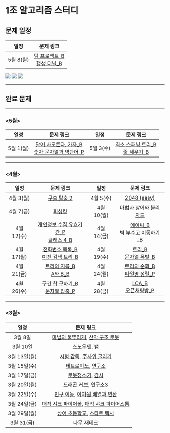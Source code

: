 # 1조 알고리즘 스터디 #

## 문제 일정 ##

|일정|문제 링크|
|:---:|:---:|
|5월 8(월)|[텀 프로젝트_B](https://www.acmicpc.net/problem/9466)<br>[행성 터널_B](https://www.acmicpc.net/problem/2887)|


<div style="display: flex, flex: space-evenly>
<img src="https://img.shields.io/badge/-Python-3776AB?style=flat&logo=Python&logoColor=white"/>
<img src="https://img.shields.io/badge/-HTML-E34F26?style=flat&logo=HTML5&logoColor=white"/>
<img src="https://img.shields.io/badge/-CSS-1572B6?style=flat&logo=CSS3&logoColor=white"/>
<img src="https://img.shields.io/badge/-JavaScript-F7DF1E?style=flat&logo=JavaScript&logoColor=white"/>
</div>

---

## 완료 문제 ##

---

### <5월> ###
|일정|문제 링크|일정|문제 링크|
|:---:|:---:|:---:|:---:|
|5월 1(월)|[달이 차오른다, 가자_B](https://www.acmicpc.net/problem/1194)<br>[숫자 문자열과 영단어_P](https://school.programmers.co.kr/learn/courses/30/lessons/81301)|5월 3(수)|[최소 스패닝 트리_B](https://www.acmicpc.net/problem/1197)<br>[줄 세우기_B](https://www.acmicpc.net/problem/2252)|

---
### <4월> ###
|일정|문제 링크|일정|문제 링크|
|:---:|:---:|:---:|:---:|
|4월 3(월)|[구슬 탈출 2](https://www.acmicpc.net/problem/13460)|4월 5(수)|[2048 (easy)](https://www.acmicpc.net/problem/12100)|
|4월 7(금)|[피싱킹](https://www.acmicpc.net/problem/17143)|4월 10(월)|[마법사 상어와 블리자드](https://www.acmicpc.net/problem/21611)|
|4월 12(수)|[개인정보 수집 유효기간_P](https://school.programmers.co.kr/learn/courses/30/lessons/150370?language=cpp)<br>[클래스 4_B](https://solved.ac/class/4e)|4월 14(금)|[에이씨_B](https://www.acmicpc.net/problem/5430)<br>[벽 부수고 이동하기_B](https://www.acmicpc.net/problem/2206)|
|4월 17(월)|[전화번호 목록_B](https://www.acmicpc.net/problem/5052)<br>[이진 검색 트리_B](https://www.acmicpc.net/problem/5639)|4월 19(수)|[트리_B](https://www.acmicpc.net/problem/4803)<br>[문자열 폭발_B](https://www.acmicpc.net/problem/9935)|
|4월 21(금)|[트리의 지름_B](https://www.acmicpc.net/problem/1967)<br>[A와 B_B](https://www.acmicpc.net/problem/12904)|4월 24(월)|[트리의 순회_B](https://www.acmicpc.net/problem/2263)<br>[파일명 정렬_P](https://school.programmers.co.kr/learn/courses/30/lessons/17686)|
|4월 26(수)|[구간 합 구하기_B](https://www.acmicpc.net/problem/2042)<br>[문자열 압축_P](https://school.programmers.co.kr/learn/courses/30/lessons/60057)|4월 28(금)|[LCA_B](https://www.acmicpc.net/problem/11437)<br>[오픈채팅방_P](https://school.programmers.co.kr/learn/courses/30/lessons/42888)|




---
### <3월> ###
|일정|문제 링크|
|:---:|:---:|
|3월 8일|[마법의 물뿌리개](https://pro.mincoding.co.kr/enterprise/contest/ssafy_9/275/problem/A%ED%98%95_%EA%B8%B0%EC%B6%9C4), [산악 구조 로봇](https://pro.mincoding.co.kr/enterprise/contest/ssafy_9/275/problem/A%ED%98%95_%EA%B8%B0%EC%B6%9C5)|
|3월 10일|[스노우맨](https://pro.mincoding.co.kr/enterprise/contest/ssafy_9/275/problem/A%ED%98%95_%EA%B8%B0%EC%B6%9C6), [뱀](https://www.acmicpc.net/problem/3190)|
|3월 13일(월)|[시험 감독](https://www.acmicpc.net/problem/13458), [주사위 굴리기](https://www.acmicpc.net/problem/14499)|
|3월 15일(수)|[테트로미노](https://www.acmicpc.net/problem/14500), [연구소](https://www.acmicpc.net/problem/14502)|
|3월 17일(금)|[로봇청소기](https://www.acmicpc.net/problem/14503), [감시](https://www.acmicpc.net/problem/15683)|
|3월 20일(월)|[드래곤 커브](https://www.acmicpc.net/problem/15685), [연구소3](https://www.acmicpc.net/problem/17142)|
|3월 22일(수)|[인구 이동](https://www.acmicpc.net/problem/16234), [이차원 배열과 연산](https://www.acmicpc.net/problem/17140)|
|3월 24일(금)|[매직 샤크 파이어볼](https://www.acmicpc.net/problem/20056), [매직 샤크 파이어스톰](https://www.acmicpc.net/problem/20058)|
|3월 29일(월)|[상어 초등학교](https://www.acmicpc.net/problem/21608), [스타트 택시](https://www.acmicpc.net/problem/19238)|
|3월 31(금)|[나무 재테크](https://www.acmicpc.net/problem/16235)|

